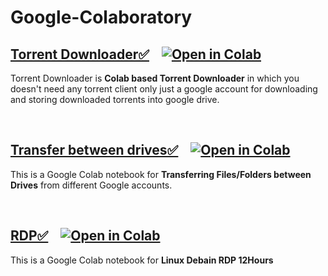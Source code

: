 # Google-Colaboratory

## [Torrent Downloader✅](Torrent%20to%20Gdrive%E2%9C%85.ipynb) &nbsp;&nbsp; [![Open in Colab][Colab Badge]][Torrent Notebook]
Torrent Downloader is **Colab based Torrent Downloader** in which you doesn't need any torrent client only just a google account for downloading and storing downloaded torrents into google drive.

<br />

## [Transfer between drives✅](Transfer%20between%20drives%E2%9C%85.ipynb) &nbsp;&nbsp; [![Open in Colab][Colab Badge]][Transfer between drives Notebook]
This is a Google Colab notebook for **Transferring Files/Folders between Drives** from different Google accounts.

<br />

## [RDP✅](RDP%E2%9C%85.ipynb) &nbsp;&nbsp; [![Open in Colab][Colab Badge]][RDP Notebook]
This is a Google Colab notebook for **Linux Debain RDP 12Hours**

<br />


[Colab Badge]:          https://colab.research.google.com/assets/colab-badge.svg
[License-Badge]:        https://img.shields.io/badge/License-MIT-blue.svg
[Torrent Notebook]:     https://colab.research.google.com/github/james00000007/Google-Colaboratory/blob/main/Torrent%20to%20Gdrive%E2%9C%85.ipynb
[Transfer between drives Notebook]:         https://colab.research.google.com/github/james00000007/Google-Colaboratory/blob/main/Transfer%20between%20drives%E2%9C%85.ipynb
[RDP Notebook]:        https://colab.research.google.com/github/james00000007/Google-Colaboratory/blob/main/RDP%E2%9C%85.ipynb
